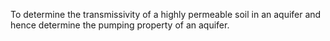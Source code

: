 To determine the transmissivity of a highly permeable soil in an aquifer and hence determine the pumping property of an aquifer.
